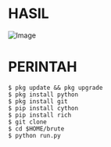 # HASIL
![Image](https://github.com/user-attachments/assets/f3d5f5f4-e22d-4684-89e2-0d9b4fd9e4af)

# PERINTAH
```
$ pkg update && pkg upgrade
$ pkg install python
$ pkg install git
$ pip install cython
$ pip install rich
$ git clone
$ cd $HOME/brute
$ python run.py
```
